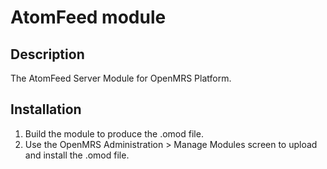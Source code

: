 # AtomFeed module

Description
-----------
The AtomFeed Server Module for OpenMRS Platform.

Installation
------------
1. Build the module to produce the .omod file.
2. Use the OpenMRS Administration > Manage Modules screen to upload and install the .omod file.

